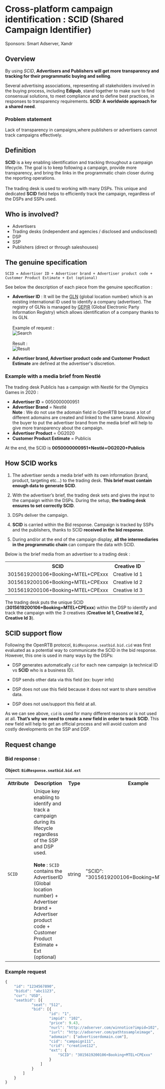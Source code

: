 <h1>Cross-platform campaign identification : SCID (Shared Campaign Identifier)</H1>

Sponsors: Smart Adserver, Xandr

<h2>Overview</h2>

By using <i>SCID</i>, <strong>Advertisers and Publishers will get more transparency and tracking for their programmatic buying and selling</strong>.

Several advertising associations, representing all stakeholders involved in the buying process, including <strong>Edipub</strong>, stand together to make sure to find consensual solutions, to meet compliance and to define best practices, in responses to transparency requirements.
<strong>SCID: A worldwide approach for a shared need</strong>.

<h3>Problem statement</h3>
Lack of transparency in campaigns,where publishers or advertisers cannot track campaigns effectively.

<h2>Definition</h2>
<strong>SCID</strong> is a key enabling identification and tracking throughout a campaign lifecycle. The goal is to keep following a campaign, provide more transparency, and bring the links in the programmatic chain closer during the reporting operations.
<br><br>
The trading desk is used to working with many DSPs. This unique and dedicated <strong>SCID</strong> field helps to efficiently track the campaign, regardless of the DSPs and SSPs used.

<h2>Who is involved?</h2>

- Advertisers
- Trading desks (independent and agencies / disclosed and undisclosed)
- DSP
- SSP
- Publishers (direct or through saleshouses)

<h2>The genuine specification</h2>

```
SCID = Advertiser ID + Advertiser brand + Advertiser product code + Customer Product Estimate + Ext (optional) 
```

See below the description of each piece from the genuine specification :

- <strong>Advertiser ID</strong> : It will be the [GLN](https://en.wikipedia.org/wiki/Global_Location_Number) (global location number) which is an existing international ID used to identify a company (advertiser).
The registry of GLNs is managed by [GEPIR](https://gepir.gs1.org/) (Global Electronic Party Information Registry) which allows identification of a company thanks to its GLN.<br><br>Example of request :<br>![Search](https://github.com/InteractiveAdvertisingBureau/openrtb/blob/master/extensions/community_extensions/assets/trustid_gln_search.png)<br><br>Result :<br>![Result](https://github.com/InteractiveAdvertisingBureau/openrtb/blob/master/extensions/community_extensions/assets/trustid_gln_result.png)

- <strong>Advertiser brand, Advertiser product code and Customer Product Estimate</strong> are defined at the advertiser's discretion.

<h3>Example with a media brief from Nestlé</h3>

The trading desk Publicis has a campaign with Nestlé for the Olympics Games in 2020 :
- <strong>Advertiser ID</strong> = 0050000000951
- <strong>Advertiser Brand</strong> = Nestlé <br><strong>Note</strong> : We do not use the adomain field in OpenRTB because a lot of different adomains are created and linked to the same brand. Allowing the buyer to put the advertiser brand from the media brief will help to give more transparency about the campaign.
- <strong>Advertiser Product</strong> = OG2020
- <strong>Customer Product Estimate</strong> = Publicis

At the end, the SCID is <strong>0050000000951+Nestlé+OG2020+Publicis</strong>

<h2>How SCID works</h2>


1. The advertiser sends a media brief with its own information (brand, product, targeting etc...) to the trading desk. <strong>This brief must contain enough data to generate SCID</strong>. 

2. With the advertiser’s brief, the trading desk sets and gives the input to the campaign within the DSPs. During the setup, <strong>the trading desk ensures to set correctly SCID</strong>.

3. DSPs deliver the campaign.

4. <strong>SCID</strong> is carried within the Bid response. Campaign is tracked by SSPs and the publishers, thanks to SCID <strong>received in the bid response</strong>.

5. During and/or at the end of the campaign display, **all the intermediaries in the programmatic chain** can compare the data with SCID.<br>

Below is the brief media from an advertiser to a trading desk :

<table>
<tr>
<th>SCID</th>
<th>Creative ID</th>
</tr>
<tr>
<td>3015619200106+Booking+MTEL+CPExxx</td>
<td>Creative Id 1</td>
</tr>
<tr>
<td>3015619200106+Booking+MTEL+CPExxx</td>
<td>Creative Id 2</td>
</tr>
<tr>
<td>3015619200106+Booking+MTEL+CPExxx</td>
<td>Creative Id 3</td>
</tr>
</table>

The trading desk puts the unique SCID (<strong>3015619200106+Booking+MTEL+CPExxx</strong>) within the DSP to identify and track the campaign with the 3 creatives (<strong>Creative Id 1, Creative Id 2, Creative Id 3</strong>).

<h2>SCID support flow</h2>


Following the OpenRTB protocol, <code>BidResponse.seatbid.bid.cid</code> was first evaluated as a potential way to communicate the SCID in the bid response. However, this one is used in many ways by the DSPs:

- DSP generates automatically <code>cid</code> for each new campaign (a technical ID vs <strong>SCID</strong> who is a business ID).

- DSP sends other data via this field (ex: buyer info)

- DSP does not use this field because it does not want to share sensitive data.

- DSP does not use/support this field at all.

As we can see above, <code>cid</code> is used for many different reasons or is not used at all. **That’s why we need to create a new field in order to track** <strong>SCID</strong>. This new field will help to get an official process and will avoid custom and costly developments on the SSP and DSP.

<h2>Request change</h2>

<H3>Bid response : </H3>

#### Object: `BidResponse.seatbid.bid.ext`

<table>
<tr>
<th>Attribute</th>
<th>Description</th>
<th>Type</th>
<th>Example</th>
</tr>
<tr>
<td><code>SCID</code></td>
<td>Unique key enabling to identify and track a campaign during its lifecycle regardless of the SSP and DSP used. <br><br><strong>Note</strong> : <code>SCID</code> contains the AdvertiserID (Global location number) + Advertiser brand + Advertiser product code + Customer Product Estimate + Ext (optional)</td>
<td>string</td>
<td>"SCID": "3015619200106+Booking+MTEL+CPExxx"</td>
</tr>
</table>



<H3>Example request</H3>

```javascript
{
    "id": "1234567890",
    "bidid": "abc1123",
    "cur": "USD",
    "seatbid": [{
            "seat": "512",
            "bid": [{
                    "id": "1",
                    "impid": "102",
                    "price": 9.43,
                    "nurl": "http://adserver.com/winnotice?impid=102",
                    "iurl": "http://adserver.com/pathtosampleimage",
                    "adomain": ["advertiserdomain.com"],
                    "cid": "campaign111",
                    "crid": "creative112",
                    "ext": {
                        "SCID": "3015619200106+Booking+MTEL+CPExxx"
                    }
                ]
            }
        ]
    }
}
```
